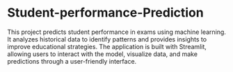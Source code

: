 # Student-performance-Prediction
This project predicts student performance in exams using machine learning. It analyzes historical data to identify patterns and provides insights to improve educational strategies. The application is built with Streamlit, allowing users to interact with the model, visualize data, and make predictions through a user-friendly interface.
